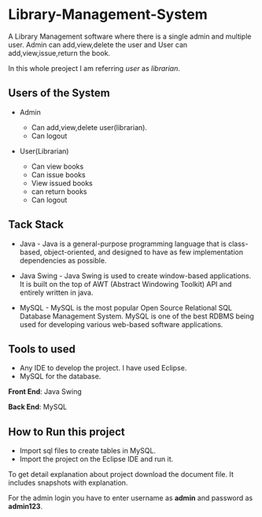 # Library-Management-System

A Library Management software where there is a single admin and multiple user. Admin can add,view,delete the user and User can add,view,issue,return the book.

In this whole preoject I am referring *user* as *librarian*. 

## Users of the System
- Admin
  - Can add,view,delete user(librarian).
  - Can logout
  
- User(Librarian)
  - Can view books
  - Can issue books
  - View issued books
  - can return books
  - Can logout

## Tack Stack
- Java - Java is a general-purpose programming language that is class-based, object-oriented, and designed to have as few implementation dependencies as possible.

- Java Swing - Java Swing is used to create window-based applications. It is built on the top of AWT (Abstract Windowing Toolkit) API and entirely written in java.

- MySQL - MySQL is the most popular Open Source Relational SQL Database Management System. MySQL is one of the best RDBMS being used for developing various web-based software applications.

## Tools to used
- Any IDE to develop the project. I have used Eclipse.
- MySQL for the database.

**Front End**: Java Swing

**Back End**: MySQL 

## How to Run this project
- Import sql files to create tables in MySQL.
- Import the project on the Eclipse IDE and run it.

To get detail explanation about project download the document file. It includes snapshots with explanation.

For the admin login you have to enter username as **admin** and password as **admin123**.
